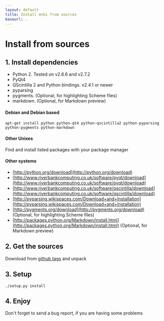 ```yaml
---
layout: default
title: Install enki from sources
baseurl: .
---
```


# Install from sources

## 1. Install dependencies
* Python 2. Tested on v2.6.6 and v2.7.2
* PyQt4
* QScintilla 2 and Python bindings. v2.4.1 or newer
* pyparsing
* pygments. (Optional, for highlighting Scheme files)
* markdown. (Optional, for Markdown preview)

#### Debian and Debian based

   `apt-get install python python-qt4 python-qscintilla2 python-pyparsing python-pygments python-markdown`
#### Other Unixes
   Find and install listed packages with your package manager
#### Other systems

* [http://python.org/download](http://python.org/download)
* [http://www.riverbankcomputing.co.uk/software/pyqt/download](http://www.riverbankcomputing.co.uk/software/pyqt/download)
* [http://www.riverbankcomputing.co.uk/software/qscintilla/download](http://www.riverbankcomputing.co.uk/software/qscintilla/download)
* [http://pyparsing.wikispaces.com/Download+and+Installation](http://pyparsing.wikispaces.com/Download+and+Installation)
* [http://pygments.org/download](http://pygments.org/download) (Optional, for highlighting Scheme files)
* [http://packages.python.org/Markdown/install.html](http://packages.python.org/Markdown/install.html) (Optional, for Markdown preview)

## 2. Get the sources

Download from [github tags](https://github.com/hlamer/enki/tags) and unpack

## 3. Setup
    
`./setup.py install`

## 4. Enjoy
Don't forget to send a bug report, if you are having some problems
